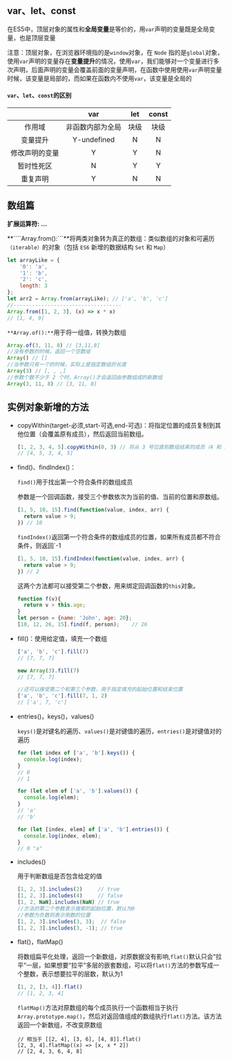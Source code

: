 ## var、let、const

在ES5中，顶层对象的属性和**全局变量**是等价的，用`var`声明的变量既是全局变量，也是顶层变量

注意：顶层对象，在浏览器环境指的是`window`对象，在 `Node` 指的是`global`对象，使用`var`声明的变量存在**变量提升**的情况，使用`var`，我们能够对一个变量进行多次声明，后面声明的变量会覆盖前面的变量声明，在函数中使用使用`var`声明变量时候，该变量是局部的，而如果在函数内不使用`var`，该变量是全局的

#### ```var```、```let```、```const```的区别

|                |       var        | let  | const |
| :------------: | :--------------: | :--: | :---: |
|     作用域     | 非函数内部为全局 | 块级 | 块级  |
|    变量提升    |   Y-undefined    |  N   |   N   |
| 修改声明的变量 |        Y         |  Y   |   N   |
|   暂时性死区   |        N         |  Y   |   Y   |
|    重复声明    |        Y         |  N   |   N   |

## 数组篇

**扩展运算符:   ...**

**````Array.from():```**将两类对象转为真正的数组：类似数组的对象和可遍历`（iterable）`的对象（包括 `ES6` 新增的数据结构 `Set` 和 `Map`）

```javascript
let arrayLike = {
    '0': 'a',
    '1': 'b',
    '2': 'c',
    length: 3
};
let arr2 = Array.from(arrayLike); // ['a', 'b', 'c']
//-----------------------------------
Array.from([1, 2, 3], (x) => x * x)
// [1, 4, 9]
```

```**Array.of():**```用于将一组值，转换为数组

```javascript
Array.of(3, 11, 8) // [3,11,8]
//没有参数的时候，返回一个空数组
Array() // []
//当参数只有一个的时候，实际上是指定数组的长度
Array(3) // [, , ,]
//参数个数不少于 2 个时，Array()才会返回由参数组成的新数组
Array(3, 11, 8) // [3, 11, 8]
```

## 实例对象新增的方法

- copyWithin(target-必须,start-可选,end-可选)：将指定位置的成员复制到其他位置（会覆盖原有成员），然后返回当前数组。

  ```javascript
  [1, 2, 3, 4, 5].copyWithin(0, 3) // 将从 3 号位直到数组结束的成员（4 和 5），复制到从 0 号位开始的位置，结果覆盖了原来的 1 和 2
  // [4, 5, 3, 4, 5] 
  ```

- find()、findIndex()：

  `find()`用于找出第一个符合条件的数组成员

  参数是一个回调函数，接受三个参数依次为当前的值、当前的位置和原数组。

  ```javascript
  [1, 5, 10, 15].find(function(value, index, arr) {
    return value > 9;
  }) // 10
  ```

  ```findIndex()```返回第一个符合条件的数组成员的位置，如果所有成员都不符合条件，则返回`-1

  ```javascript
  [1, 5, 10, 15].findIndex(function(value, index, arr) {
    return value > 9;
  }) // 2
  ```

  这两个方法都可以接受第二个参数，用来绑定回调函数的`this`对象。

  ```javascript
  function f(v){
    return v > this.age;
  }
  let person = {name: 'John', age: 20};
  [10, 12, 26, 15].find(f, person);    // 26
  ```

- fill()：使用给定值，填充一个数组

  ```javascript
  ['a', 'b', 'c'].fill(7)
  // [7, 7, 7]
  
  new Array(3).fill(7)
  // [7, 7, 7]
  
  //还可以接受第二个和第三个参数，用于指定填充的起始位置和结束位置
  ['a', 'b', 'c'].fill(7, 1, 2)
  // ['a', 7, 'c']
  ```

- entries()，keys()，values()

  `keys()`是对键名的遍历、`values()`是对键值的遍历，`entries()`是对键值对的遍历

  ```javascript
  for (let index of ['a', 'b'].keys()) {
    console.log(index);
  }
  // 0
  // 1
  
  for (let elem of ['a', 'b'].values()) {
    console.log(elem);
  }
  // 'a'
  // 'b'
  
  for (let [index, elem] of ['a', 'b'].entries()) {
    console.log(index, elem);
  }
  // 0 "a"
  ```

- includes()

  用于判断数组是否包含给定的值

  ```javascript
  [1, 2, 3].includes(2)     // true
  [1, 2, 3].includes(4)     // false
  [1, 2, NaN].includes(NaN) // true
  //方法的第二个参数表示搜索的起始位置，默认为0
  //参数为负数则表示倒数的位置
  [1, 2, 3].includes(3, 3);  // false
  [1, 2, 3].includes(3, -1); // true
  ```

  

- flat()，flatMap()

  将数组扁平化处理，返回一个新数组，对原数据没有影响,`flat()`默认只会“拉平”一层，如果想要“拉平”多层的嵌套数组，可以将`flat()`方法的参数写成一个整数，表示想要拉平的层数，默认为1

  ```javascript
  [1, 2, [3, 4]].flat()
  // [1, 2, 3, 4]
  ```

  `flatMap()`方法对原数组的每个成员执行一个函数相当于执行`Array.prototype.map()`，然后对返回值组成的数组执行`flat()`方法。该方法返回一个新数组，不改变原数组

  ```
  // 相当于 [[2, 4], [3, 6], [4, 8]].flat()
  [2, 3, 4].flatMap((x) => [x, x * 2])
  // [2, 4, 3, 6, 4, 8]
  ```

  


